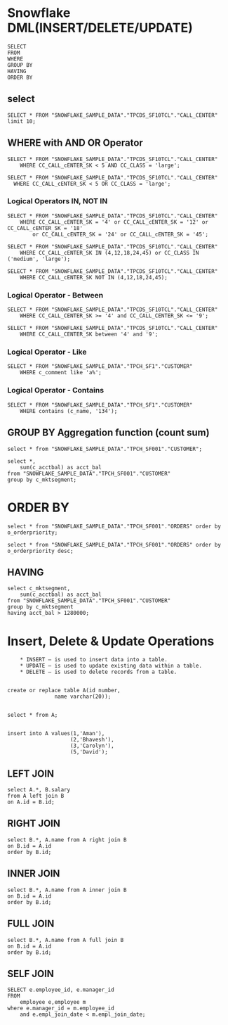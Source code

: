 # Snowflake DML(INSERT/DELETE/UPDATE)   
```
SELECT
FROM
WHERE
GROUP BY
HAVING
ORDER BY
```
## select  
```
SELECT * FROM "SNOWFLAKE_SAMPLE_DATA"."TPCDS_SF10TCL"."CALL_CENTER" limit 10;

```
##  WHERE with AND OR Operator
```
SELECT * FROM "SNOWFLAKE_SAMPLE_DATA"."TPCDS_SF10TCL"."CALL_CENTER"
    WHERE CC_CALL_cENTER_SK < 5 AND CC_CLASS = 'large';

SELECT * FROM "SNOWFLAKE_SAMPLE_DATA"."TPCDS_SF10TCL"."CALL_CENTER"
  WHERE CC_CALL_cENTER_SK < 5 OR CC_CLASS = 'large';
```

### Logical Operators  IN, NOT IN
```
SELECT * FROM "SNOWFLAKE_SAMPLE_DATA"."TPCDS_SF10TCL"."CALL_CENTER"
    WHERE CC_CALL_cENTER_SK = '4' or CC_CALL_cENTER_SK = '12' or CC_CALL_cENTER_SK = '18'
        or CC_CALL_cENTER_SK = '24' or CC_CALL_cENTER_SK = '45';

SELECT * FROM "SNOWFLAKE_SAMPLE_DATA"."TPCDS_SF10TCL"."CALL_CENTER"
    WHERE CC_CALL_cENTER_SK IN (4,12,18,24,45) or CC_CLASS IN ('medium', 'large');

SELECT * FROM "SNOWFLAKE_SAMPLE_DATA"."TPCDS_SF10TCL"."CALL_CENTER"
    WHERE CC_CALL_cENTER_SK NOT IN (4,12,18,24,45);
```
### Logical Operator - Between
```
SELECT * FROM "SNOWFLAKE_SAMPLE_DATA"."TPCDS_SF10TCL"."CALL_CENTER"
    WHERE CC_CALL_CENTER_SK >= '4' and CC_CALL_CENTER_SK <= '9';

SELECT * FROM "SNOWFLAKE_SAMPLE_DATA"."TPCDS_SF10TCL"."CALL_CENTER"
    WHERE CC_CALL_CENTER_SK between '4' and '9';
```
### Logical Operator - Like
```
SELECT * FROM "SNOWFLAKE_SAMPLE_DATA"."TPCH_SF1"."CUSTOMER"
    WHERE c_comment like 'a%';

```
### Logical Operator - Contains
```
SELECT * FROM "SNOWFLAKE_SAMPLE_DATA"."TPCH_SF1"."CUSTOMER"
    WHERE contains (c_name, '134');
```

## GROUP BY  Aggregation function   (count  sum)   
```
select * from "SNOWFLAKE_SAMPLE_DATA"."TPCH_SF001"."CUSTOMER";

select *,
    sum(c_acctbal) as acct_bal
from "SNOWFLAKE_SAMPLE_DATA"."TPCH_SF001"."CUSTOMER"
group by c_mktsegment;
```

# ORDER BY
```
select * from "SNOWFLAKE_SAMPLE_DATA"."TPCH_SF001"."ORDERS" order by o_orderpriority;

select * from "SNOWFLAKE_SAMPLE_DATA"."TPCH_SF001"."ORDERS" order by o_orderpriority desc;
```

## HAVING
```
select c_mktsegment,
    sum(c_acctbal) as acct_bal
from "SNOWFLAKE_SAMPLE_DATA"."TPCH_SF001"."CUSTOMER"
group by c_mktsegment
having acct_bal > 1280000;
```

#  Insert, Delete & Update Operations
```
    * INSERT – is used to insert data into a table.
    * UPDATE – is used to update existing data within a table.
    * DELETE – is used to delete records from a table.


create or replace table A(id number,
               name varchar(20));


select * from A;


insert into A values(1,'Aman'),
                    (2,'Bhavesh'),
                    (3,'Carolyn'),
                    (5,'David');
```

## LEFT JOIN
```
select A.*, B.salary
from A left join B
on A.id = B.id;
```
##  RIGHT JOIN
```
select B.*, A.name from A right join B
on B.id = A.id
order by B.id;
```

## INNER JOIN
```
select B.*, A.name from A inner join B
on B.id = A.id
order by B.id;
```

## FULL JOIN
```
select B.*, A.name from A full join B
on B.id = A.id
order by B.id;
```

## SELF JOIN
```
SELECT e.employee_id, e.manager_id
FROM
    employee e,employee m
where e.manager_id = m.employee_id 
    and e.empl_join_date < m.empl_join_date;
```











